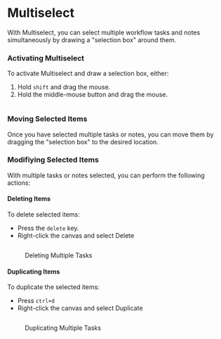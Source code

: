 # Multiselect

With Multiselect, you can select multiple workflow tasks and notes simultaneously by drawing a "selection box" around them.

### Activating Multiselect

To activate Multiselect and draw a selection box, either:

1. Hold `shift` and drag the mouse.
2. Hold the middle-mouse button and drag the mouse.

<figure><img src="../../../.gitbook/assets/multiselect-selecting (1).gif" alt=""><figcaption></figcaption></figure>

### Moving Selected Items

Once you have selected multiple tasks or notes, you can move them by dragging the "selection box" to the desired location.

### Modifiying Selected Items

With multiple tasks or notes selected, you can perform the following actions:

#### Deleting Items

To delete selected items:

* Press the `delete` key.
* Right-click the canvas and select Delete

<figure><img src="../../../.gitbook/assets/multiselecting-delete.gif" alt=""><figcaption><p>Deleting Multiple Tasks</p></figcaption></figure>

#### Duplicating Items

To duplicate the selected items:

* Press `ctrl+d`
* Right-click the canvas and select Duplicate

<figure><img src="../../../.gitbook/assets/multiselect-dup.gif" alt=""><figcaption><p>Duplicating Multiple Tasks</p></figcaption></figure>
